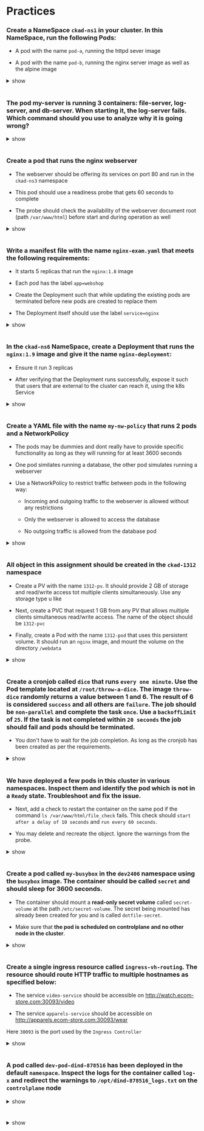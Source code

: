 # Practices

### Create a NameSpace `ckad-ns1` in your cluster. In this NameSpace, run the following Pods:
- A pod with the name `pod-a`, running the httpd sever image

- A pod with the name `pod-b`, running the nginx server image as well as the alpine image

<details><summary>show</summary>
<p>

```bash
k create ns ckad-ns1

k run pod-a --image=httpd --restart Never -n ckad-ns1

```

```yaml
apiVersion: v1
kind: Pod
metadata:
  name: pod-b
  namespace: ckad-ns1
spec:
  containers:
  - name: nginx
    image: nginx
  - name: alpine
    image: alpine
    command: ['sleep', '3600']

```

</p>
</details>

#
### The pod my-server is running 3 containers: file-server, log-server, and db-server. When starting it, the log-server fails. Which command should you use to analyze why it is going wrong?

<details><summary>show</summary>
<p>

```bash
kubectl -n ns1 logs my-server -c log-server 
```

</p>
</details>


#
### Create a pod that runs the nginx webserver
- The webserver should be offering its services on port 80 and run in the `ckad-ns3` namespace

- This pod should use a readiness probe that gets 60 seconds to complete

- The probe should check the availability of the webserver document root (path `/var/www/html`) before start and during operation as well


<details><summary>show</summary>
<p>

```yaml
apiVersion: v1
kind: Pod
metadata:
  name: webserver
  namespace: ckad-ns3
spec:
  containers:
  - name: webserver
    image: nginx
    ports:
    - containerPort: 80
    readinessProbe:
      exec:
        command: ['ls', '/']
      initialDelaySeconds: 60
      periodSeconds: 60
```

</p>
</details>

#
### Write a manifest file with the name `nginx-exam.yaml` that meets the following requirements:
- It starts 5 replicas that run the `nginx:1.8` image

- Each pod has the label `app=webshop`

- Create the Deployment such that while updating the existing pods are terminated before new pods are created to replace them

- The Deployment itself should use the label `service=nginx`

<details><summary>show</summary>
<p>

```yaml
apiVersion: apps/v1
kind: Deployment
metadata:
  name: nginx-deployment
  labels:
    service: nginx
spec:
  replicas: 5
  strategy:
    type: Recreate
  selector:
    matchLabels:
      app: webshop
  template:
    metadata:
      labels:
        app: webshop
    spec:
      containers:
      - name: nginx
        image: nginx:1.8
        ports:
        - containerPort: 80

```

</p>
</details>

#
### In the `ckad-ns6` NameSpace, create a Deployment that runs the `nginx:1.9` image and give it the name `nginx-deployment`:

- Ensure it run 3 replicas

- After verifying that the Deployment runs successfully, expose it such that users that are external to the cluster can reach it, using the k8s Service


<details><summary>show</summary>
<p>

```bash
k create ns ckad-ns6

k -n ckad-ns6 create deployment nginx-deployment --image nginx:1.9 --replicas 3

k -n ckad-ns6 expose deployment nginx-deployment --port 80 --type NodePort
```

</p>
</details>


#
### Create a YAML file with the name `my-nw-policy` that runs 2 pods and a NetworkPolicy

- The pods may be dummies and dont really have to provide specific functionality as long as they will running for at least 3600 seconds

- One pod similates running a database, the other pod simulates running a webserver

- Use a NetworkPolicy to restrict traffic between pods in the following way:
    - Incoming and outgoing traffic to the webserver is allowed without any restrictions

    - Only the webserver is allowed to access the database

    - No outgoing traffic is allowed from the database pod


<details><summary>show</summary>
<p>

```yaml
apiVersion: v1
kind: Pod
metadata:
  name: web
  labels:
    app: web
spec:
  containers:
  - name: web
    image: alpine
    command: ['sleep', '3600']

---
apiVersion: v1
kind: Pod
metadata:
  name: db
  labels:
    app: db
spec:
  containers:
  - name: db
    image: alpine
    command: ['sleep', '3600']

---
apiVersion: networking.k8s.io/v1
kind: NetworkPolicy
metadata:
  name: db-np
spec:
  policyTypes:
  - Ingress
  - Egress
  podSelector:
    matchLabels:
      app: db
  ingress:
  - from:
    - podSelector:
        matchLabels:
          app: web

```

</p>
</details>


#
### All object in this assignment should be created in the `ckad-1312` namespace

- Create a PV with the name `1312-pv`. It should provide 2 GB of storage and read/write access tot multiple clients simultaneously. Use any storage type u like

- Next, create a PVC that request 1 GB from any PV that allows multiple clients simultaneous read/write access. The name of the object should be `1312-pvc`

- Finally, create a Pod with the name `1312-pod` that uses this persistent volume. It should run an `nginx` image, and mount the volume on the directory `/webdata`


<details><summary>show</summary>
<p>

```yaml

apiVersion: v1
kind: PersistentVolume
metadata:
  name: 1312-pv
  labels:
    type: local
  namespace: ckad-1312
spec:
  storageClassName: manual
  capacity:
    storage: 2Gi
  accessModes:
    - ReadWriteMany
  hostPath:
    path: "/mnt/data"

---
apiVersion: v1
kind: PersistentVolumeClaim
metadata:
  name: 1312-pvc
  namespace: ckad-1312
spec:
  storageClassName: manual
  accessModes:
    - ReadWriteMany
  resources:
    requests:
      storage: 1Gi

---
apiVersion: v1
kind: Pod
metadata:
  name: 1312-pod
  namespace: ckad-1312
spec:
  volumes:
    - name: 1312-storage
      persistentVolumeClaim:
        claimName: 1312-pvc
  containers:
    - name: 1312-container
      image: nginx
      ports:
        - containerPort: 80
          name: "http-server"
      volumeMounts:
        - mountPath: "/webdata"
          name: 1312-storage


```

</p>
</details>



#
### Create a cronjob called `dice` that runs `every one minute`. Use the Pod template located at `/root/throw-a-dice`. The image `throw-dice` randomly returns a value between 1 and 6. The result of 6 is considered `success` and all others are `failure`. The job should be `non-parallel` and complete the task `once`. Use a `backoffLimit` of `25`. If the task is not completed within `20 seconds` the job should fail and pods should be terminated.


- You don't have to wait for the job completion. As long as the cronjob has been created as per the requirements.


<details><summary>show</summary>
<p>

```yaml
apiVersion: batch/v1beta1
kind: CronJob
metadata:
  name: dice
spec:
  schedule: "*/1 * * * *"
  jobTemplate:
    spec:
      completions: 1
      backoffLimit: 25 # This is so the job does not quit before it succeeds.
      activeDeadlineSeconds: 20
      template:
        spec:
          containers:
          - name: dice
            image: kodekloud/throw-dice
          restartPolicy: Never
```

</p>
</details>



#
### We have deployed a few pods in this cluster in various namespaces. Inspect them and identify the pod which is not in a `Ready` state. Troubleshoot and fix the issue.

- Next, add a check to restart the container on the same pod if the command `ls /var/www/html/file_check` fails. This check should `start after a delay of 10 seconds` and `run every 60 seconds`.


- You may delete and recreate the object. Ignore the warnings from the probe.


<details><summary>show</summary>
<p>

- The pod `nginx1401` is not in a __Ready__ state

- The `Readiness` Probe has failed because the container expose port `9080` while readiness probe on port `8080`

- Add liveness

```yaml

apiVersion: v1
kind: Pod
metadata:
  labels:
    run: nginx
  name: nginx1401
  namespace: dev1401
spec:
  containers:
  - image: kodekloud/nginx
    imagePullPolicy: IfNotPresent
    name: nginx
    ports:
    - containerPort: 9080
      protocol: TCP
    readinessProbe:
      httpGet:
        path: /
        port: 9080    
    livenessProbe:
      exec:
        command:
        - ls
        - /var/www/html/file_check
      initialDelaySeconds: 10
      periodSeconds: 60

```

</p>
</details>


#
### Create a pod called `my-busybox` in the `dev2406` namespace using the `busybox` image. The container should be called `secret` and should __sleep for 3600 seconds__.

- The container should mount a __read-only secret volume__ called `secret-volume` at the path `/etc/secret-volume`. The secret being mounted has already been created for you and is called `dotfile-secret`.

- Make sure that __the pod is scheduled on controlplane and no other node in the cluster__.

<details><summary>show</summary>
<p>

- Check the labels of nodes
```
k get node --show-labels
```

- Create pod template:
```
k -n dev2406 run my-busybox --image busybox --dry-run -o yaml -- sleep 3600 > pod.yaml
```

- Modify container name

- Mount secret to volume

- Add toleration

```yaml

apiVersion: v1
kind: Pod
metadata:
  creationTimestamp: null
  labels:
    run: my-busybox
  name: my-busybox
  namespace: dev2406
spec:
  volumes:
  - name: secret-volume
    secret:
      secretName: dotfile-secret
  nodeSelector:
    kubernetes.io/hostname: controlplane
  tolerations:
  - key: "node-role.kubernetes.io/master"
    operator: "Exists"
    effect: "NoSchedule"
  containers:
  - command:
    - sleep
    args:
    - "3600"
    image: busybox
    name: secret
    volumeMounts:
    - name: secret-volume
      readOnly: true
      mountPath: "/etc/secret-volume"

```
</p>
</details>


#
### Create a single ingress resource called `ingress-vh-routing`. The resource should route HTTP traffic to multiple hostnames as specified below:

- The service `video-service` should be accessible on http://watch.ecom-store.com:30093/video

- The service `apparels-service` should be accessible on http://apparels.ecom-store.com:30093/wear



Here `30093` is the port used by the `Ingress Controller`

<details><summary>show</summary>
<p>



```yaml
---
kind: Ingress
apiVersion: networking.k8s.io/v1
metadata:
  name: ingress-vh-routing
  annotations:
    nginx.ingress.kubernetes.io/rewrite-target: /
spec:
  rules:
  - host: watch.ecom-store.com
    http:
      paths:
      - pathType: Prefix
        path: "/video"
        backend:
          service:
            name: video-service
            port:
              number: 8080
  - host: apparels.ecom-store.com
    http:
      paths:
      - pathType: Prefix
        path: "/wear"
        backend:
          service:
            name: apparels-service
            port:
              number: 8080

```
</p>
</details>

#
### A pod called `dev-pod-dind-878516` has been deployed in the default `namespace`. Inspect the logs for the container called `log-x` and redirect the warnings to `/opt/dind-878516_logs.txt` on the `controlplane` node


<details><summary>show</summary>
<p>

```
kubectl logs dev-pod-dind-878516 -c log-x | grep WARNING > /opt/dind-878516_logs.txt
```
</p>
</details>

#
### 

<details><summary>show</summary>
<p>

```
kubectl logs dev-pod-dind-878516 -c log-x | grep WARNING > /opt/dind-878516_logs.txt
```
</p>
</details>